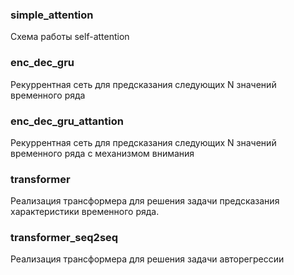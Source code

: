 ### simple_attention
Схема работы self-attention

### enc_dec_gru
Рекуррентная сеть для предсказания следующих N значений временного ряда

### enc_dec_gru_attantion
Рекуррентная сеть для предсказания следующих N значений временного ряда с механизмом внимания

### transformer
Реализация трансформера для решения задачи предсказания характеристики временного ряда. 

### transformer_seq2seq
Реализация трансформера для решения задачи авторегрессии 

